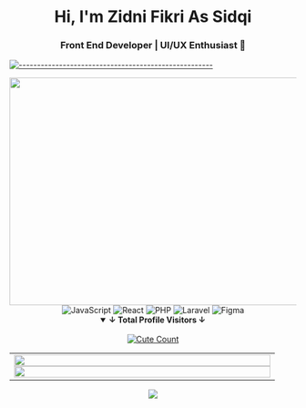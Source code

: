 <h1 align="center">Hi, I'm Zidni Fikri As Sidqi</h1>
<h3 align="center">Front End Developer | UI/UX Enthusiast 🐧</h3>

[![-----------------------------------------------------](https://raw.githubusercontent.com/andreasbm/readme/master/assets/lines/colored.png)](#table-of-contents)

<div align="center">
  <img src="https://i.pinimg.com/originals/ff/f5/0b/fff50b7611b3c5ad8f2edbc217bff32b.gif" width="900" height="400" >



  <img src="https://img.shields.io/badge/JavaScript-F7DF1E?style=for-the-badge&logo=javascript&logoColor=black" alt="JavaScript" />
  <img src="https://img.shields.io/badge/React-61DAFB?style=for-the-badge&logo=react&logoColor=black" alt="React" />
  <img src="https://img.shields.io/badge/PHP-777BB4?style=for-the-badge&logo=php&logoColor=white" alt="PHP" />
  <img src="https://img.shields.io/badge/Laravel-FF2D20?style=for-the-badge&logo=laravel&logoColor=white" alt="Laravel" />
  <img src="https://img.shields.io/badge/Figma-F24E1E?style=for-the-badge&logo=figma&logoColor=white" alt="Figma" />





</div>
<details open align="center">
<summary><b>↓ Total Profile Visitors ↓</b></summary>
<br>
<a href="https://www.instagram.com/yusupk._"><img alt="Cute Count" src="https://count.getloli.com/get/@Zfikzri?theme=rule34"/></a>
</details>
</div>

<div align="center">
  <table>
    <tr>
      <td width="450">
        <img align="center" width="100%" src="https://github-readme-stats.vercel.app/api?username=NeofetchNpc&show_icons=true&theme=dracula&border_radius=8&icon_color=df648c&text_color=718096&hide_title=true&hide_border=true"/>
        <img align="center" width="100%" src="https://github-readme-stats.vercel.app/api/top-langs/?&username=Zfikzri&theme=dracula&layout=compact&hide_border=true&icon_color=FFB3B3" />
      </td>
    </tr>
  </table>
</div>

<p align="center">
  <img src="http://github-profile-summary-cards.vercel.app/api/cards/profile-details?username=Zfikzri&theme=dracula" />
</p>
